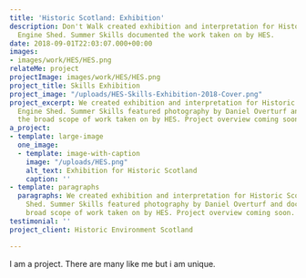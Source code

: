 ```yaml
---
title: 'Historic Scotland: Exhibition'
description: Don't Walk created exhibition and interpretation for Historic Scotland’s
  Engine Shed. Summer Skills documented the work taken on by HES.
date: 2018-09-01T22:03:07.000+00:00
images:
- images/work/HES/HES.png
relateMe: project
projectImage: images/work/HES/HES.png
project_title: Skills Exhibition
project_image: "/uploads/HES-Skills-Exhibition-2018-Cover.png"
project_excerpt: We created exhibition and interpretation for Historic Scotland’s
  Engine Shed. Summer Skills featured photography by Daniel Overturf and documented
  the broad scope of work taken on by HES. Project overview coming soon.
a_project:
- template: large-image
  one_image:
  - template: image-with-caption
    image: "/uploads/HES.png"
    alt_text: Exhibition for Historic Scotland
    caption: ''
- template: paragraphs
  paragraphs: We created exhibition and interpretation for Historic Scotland’s Engine
    Shed. Summer Skills featured photography by Daniel Overturf and documented the
    broad scope of work taken on by HES. Project overview coming soon.
testimonial: ''
project_client: Historic Environment Scotland

---
```

I am a project. There are many like me but i am unique.